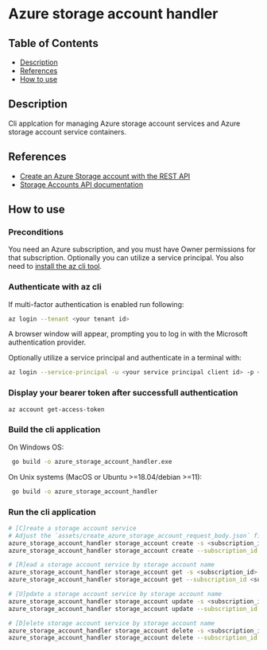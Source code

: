 # Azure storage account handler

## Table of Contents

- [Description](#description)
- [References](#references)
- [How to use](#how-to-use)

## Description

Cli applcation for managing Azure storage account services and Azure storage account service containers.  

## References

- [Create an Azure Storage account with the REST API](https://learn.microsoft.com/en-us/rest/api/storagerp/storage-sample-create-account)
- [Storage Accounts API documentation](https://learn.microsoft.com/en-us/rest/api/storagerp/storage-accounts)

## How to use

### Preconditions

You need an Azure subscription, and you must have Owner permissions for that subscription. Optionally you can utilize a service principal. You also need to [install the az cli tool](https://learn.microsoft.com/en-us/cli/azure/install-azure-cli).

### Authenticate with az cli

If multi-factor authentication is enabled run following:

```sh
az login --tenant <your tenant id>
```

A browser window will appear, prompting you to log in with the Microsoft authentication provider. 

Optionally utilize a service principal and authenticate in a terminal with:

```sh
az login --service-principal -u <your service principal client id> -p <your service principal client secret> --tenant <your tenant id>
```

### Display your bearer token after successfull authentication

```sh 
az account get-access-token 
```

### Build the cli application

On Windows OS:

```sh
 go build -o azure_storage_account_handler.exe
```

On Unix systems (MacOS or Ubuntu >=18.04/debian >=11):

```sh
 go build -o azure_storage_account_handler
```

### Run the cli application

```sh
# [C]reate a storage account service
# Adjust the `assets/create_azure_storage_account_request_body.json` file
azure_storage_account_handler storage_account create -s <subscription_id> -g <resource_group_name> -a <storage_account_name> -t <bearer_access_token> -r <req_body_json_file>
azure_storage_account_handler storage_account create --subscription_id <subscription_id> --resource_group_name <resource_group_name> --account_name <storage_account_name> --access_token <bearer_access_token> --request_body_file <req_body_json_file>

# [R]ead a storage account service by storage account name
azure_storage_account_handler storage_account get -s <subscription_id> -g <resource_group_name> -a <storage_account_name> -t <bearer_access_token>
azure_storage_account_handler storage_account get --subscription_id <subscription_id> --resource_group_name <resource_group_name> --account_name <storage_account_name> --access_token <bearer_access_token> --request_body_file <req_body_json_file>

# [U]pdate a storage account service by storage account name
azure_storage_account_handler storage_account update -s <subscription_id> -g <resource_group_name> -a <storage_account_name> -t <bearer_access_token> -r <req_body_json_file>
azure_storage_account_handler storage_account update --subscription_id <subscription_id> --resource_group_name <resource_group_name> --account_name <storage_account_name> --access_token <bearer_access_token> --request_body_file <req_body_json_file>

# [D]elete storage account service by storage account name
azure_storage_account_handler storage_account delete -s <subscription_id> -g <resource_group_name> -a <storage_account_name> -t <bearer_access_token> 
azure_storage_account_handler storage_account delete --subscription_id <subscription_id> --resource_group_name <resource_group_name> --account_name <storage_account_name> --access_token <bearer_access_token> --request_body_file <req_body_json_file>
```
